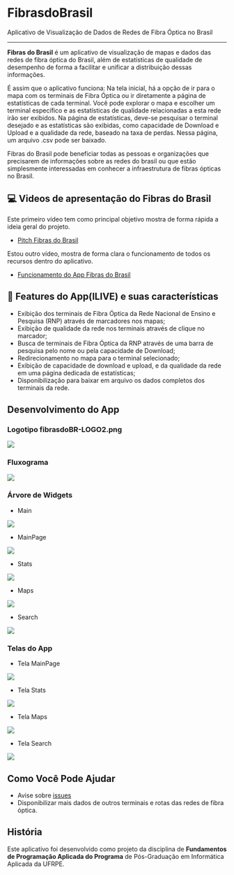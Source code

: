 # FibrasdoBrasil
Aplicativo de Visualização de Dados de Redes de Fibra Óptica no Brasil

---

**Fibras do Brasil** é um aplicativo de visualização de mapas e dados das redes de fibra óptica do Brasil, além de estatísticas de qualidade de desempenho de forma a facilitar e unificar a distribuição dessas informações.

É assim que o aplicativo funciona: Na tela inicial, há a opção de ir para o mapa com os terminais de Fibra Óptica ou ir diretamente a página de estatísticas de cada terminal. Você pode explorar o mapa e escolher um terminal específico e as estatísticas de qualidade relacionadas a esta rede irão ser exibidos. Na página de estatísticas, deve-se pesquisar o terminal desejado e as estatísticas são exibidas, como capacidade de Download e Upload e a qualidade da rede, baseado na taxa de perdas. Nessa página, um arquivo .csv pode ser baixado.

Fibras do Brasil pode beneficiar todas as pessoas e organizações que precisarem de informações sobre as redes do brasil ou que estão simplesmente interessadas em conhecer a infraestrutura de fibras ópticas no Brasil.

## 💻 Videos de apresentação do Fibras do Brasil

Este primeiro vídeo tem como principal objetivo mostra de forma rápida a ideia geral do projeto.

- [Pitch Fibras do Brasil](https://www.youtube.com/watch?v=Cs6fKo4Tn1w)

Estou outro vídeo, mostra de forma clara o funcionamento de todos os recursos dentro do aplicativo.

- [Funcionamento do App Fibras do Brasil]()


## 📍 Features do App(ILIVE) e suas características

- Exibição dos terminais de Fibra Óptica da Rede Nacional de Ensino e Pesquisa (RNP) através de marcadores nos mapas;
- Exibição de qualidade da rede nos terminais através de clique no marcador;
- Busca de terminais de Fibra Óptica da RNP através de uma barra de pesquisa pelo nome ou pela capacidade de Download;
- Redirecionamento no mapa para o terminal selecionado;
- Exibição de capacidade de download e upload, e da qualidade da rede em uma página dedicada de estatísticas;
- Disponibilização para baixar em arquivo os dados completos dos terminais da rede.

## Desenvolvimento do App

### Logotipo fibrasdoBR-LOGO2.png 

![](imagens/fibrasdoBR-LOGO2.png)

### Fluxograma 

![](imagens/fluxograma.png)


### Árvore de Widgets 
- Main

![](imagens/main.png)

- MainPage

![](imagens/MainPage.png)

- Stats

![](imagens/stats%20(1).png)

- Maps

![](imagens/maps.png)

- Search

![](imagens/Search.png)


### Telas do App

- Tela MainPage

![](imagens/MainPage-tela.jpg)

- Tela Stats

![](imagens/stats-tela.jpg)

- Tela Maps

![](imagens/maps-tela.jpg)

- Tela Search

![](imagens/search-tela.jpg)



## Como Você Pode Ajudar

* Avise sobre [issues](https://github.com/brunoarrudaufpe/FibrasdoBrasil/issues)
* Disponibilizar mais dados de outros terminais e rotas das redes de fibra óptica.

## História

Este aplicativo foi desenvolvido como projeto da disciplina de **Fundamentos de Programação Aplicada do Programa** de Pós-Graduação em Informática Aplicada da UFRPE.

